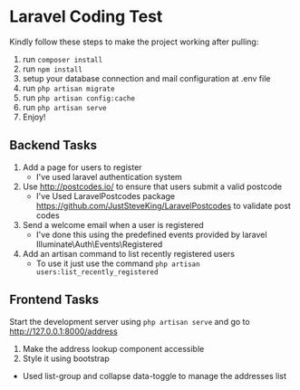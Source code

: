# Laravel Coding Test
Kindly follow these steps to make the project working after pulling:

1. run `composer install`
2. run `npm install`
3. setup your database connection and mail configuration at .env file
4. run `php artisan migrate`
5. run `php artisan config:cache`
6. run `php artisan serve`
7. Enjoy!

## Backend Tasks

1. Add a page for users to register
    - I've used laravel authentication system
2. Use http://postcodes.io/ to ensure that users submit a valid postcode
    - I've Used LaravelPostcodes package https://github.com/JustSteveKing/LaravelPostcodes to validate post codes
3. Send a welcome email when a user is registered
    - I've done this using the predefined events provided by laravel Illuminate\Auth\Events\Registered
4. Add an artisan command to list recently registered users
    - To use it just use the command `php artisan users:list_recently_registered`

## Frontend Tasks

Start the development server using `php artisan serve` and go to http://127.0.0.1:8000/address

1. Make the address lookup component accessible
2. Style it using bootstrap
- Used list-group and collapse data-toggle to manage the addresses list
